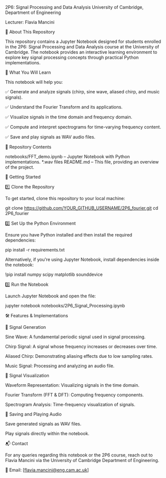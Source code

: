 2P6: Signal Processing and Data Analysis
University of Cambridge, Department of Engineering

Lecturer: Flavia Mancini

📌 About This Repository

This repository contains a Jupyter Notebook designed for students enrolled in the 2P6: Signal Processing and Data Analysis course at the University of Cambridge. The notebook provides an interactive learning environment to explore key signal processing concepts through practical Python implementations.

🔹 What You Will Learn

This notebook will help you:

✅ Generate and analyze signals (chirp, sine wave, aliased chirp, and music signals).

✅ Understand the Fourier Transform and its applications.

✅ Visualize signals in the time domain and frequency domain.

✅ Compute and interpret spectrograms for time-varying frequency content.

✅ Save and play signals as WAV audio files.

📁 Repository Contents

notebooks/FFT_demo.ipynb – Jupyter Notebook with Python implementations.
*.wav files
README.md – This file, providing an overview of the project.

🚀 Getting Started

1️⃣ Clone the Repository

To get started, clone this repository to your local machine:

git clone https://github.com/YOUR_GITHUB_USERNAME/2P6_fourier.git
cd 2P6_fourier

2️⃣ Set Up the Python Environment

Ensure you have Python installed and then install the required dependencies:

pip install -r requirements.txt

Alternatively, if you're using Jupyter Notebook, install dependencies inside the notebook:

!pip install numpy scipy matplotlib sounddevice

3️⃣ Run the Notebook

Launch Jupyter Notebook and open the file:

jupyter notebook notebooks/2P6_Signal_Processing.ipynb

🛠 Features & Implementations

📌 Signal Generation

Sine Wave: A fundamental periodic signal used in signal processing.

Chirp Signal: A signal whose frequency increases or decreases over time.

Aliased Chirp: Demonstrating aliasing effects due to low sampling rates.

Music Signal: Processing and analyzing an audio file.

📌 Signal Visualization

Waveform Representation: Visualizing signals in the time domain.

Fourier Transform (FFT & DFT): Computing frequency components.

Spectrogram Analysis: Time-frequency visualization of signals.

📌 Saving and Playing Audio

Save generated signals as WAV files.

Play signals directly within the notebook.


📬 Contact

For any queries regarding this notebook or the 2P6 course, reach out to Flavia Mancini via the University of Cambridge Department of Engineering.

📧 Email: [flavia.mancini@eng.cam.ac.uk]


